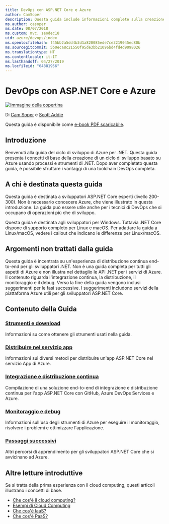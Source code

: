 ```yaml
---
title: DevOps con ASP.NET Core e Azure
author: CamSoper
description: Questa guida include informazioni complete sulla creazione di una pipeline DevOps per un'app ASP.NET Core ospitata in Azure.
ms.author: casoper
ms.date: 08/07/2018
ms.custom: mvc, seodec18
uid: azure/devops/index
ms.openlocfilehash: f45bb2a5dd4b3d1a820085ede7ce3219045ed80b
ms.sourcegitcommit: 5b0eca8c21550f95de3bb21096bd4fd4d9098026
ms.translationtype: HT
ms.contentlocale: it-IT
ms.lasthandoff: 04/27/2019
ms.locfileid: "64881956"
---
```

# <a name="devops-with-aspnet-core-and-azure"></a>DevOps con ASP.NET Core e Azure

[![Immagine della copertina](./media/cover-large.png)](https://aka.ms/devopsbook)

Di [Cam Soper](https://twitter.com/camsoper) e [Scott Addie](https://twitter.com/scottaddie)

Questa guida è disponibile come [e-book PDF scaricabile](https://aka.ms/devopsbook).

## <a name="welcome"></a>Introduzione 

Benvenuti alla guida del ciclo di sviluppo di Azure per .NET. Questa guida presenta i concetti di base della creazione di un ciclo di sviluppo basato su Azure usando processi e strumenti di .NET. Dopo aver completato questa guida, è possibile sfruttare i vantaggi di una toolchain DevOps completa.

## <a name="who-this-guide-is-for"></a>A chi è destinata questa guida

Questa guida è destinata a sviluppatori ASP.NET Core esperti (livello 200-300). Non è necessario conoscere Azure, che viene illustrato in questa introduzione. La guida può essere utile anche per i tecnici di DevOps che si occupano di operazioni più che di sviluppo.

Questa guida è destinata agli sviluppatori per Windows. Tuttavia .NET Core dispone di supporto completo per Linux e macOS. Per adattare la guida a Linux/macOS, vedere i callout che indicano le differenze per Linux/macOS.

## <a name="what-this-guide-doesnt-cover"></a>Argomenti non trattati dalla guida

Questa guida è incentrata su un'esperienza di distribuzione continua end-to-end per gli sviluppatori .NET. Non è una guida completa per tutti gli aspetti di Azure e non illustra nel dettaglio le API .NET per i servizi di Azure. Il contenuto riguarda l'integrazione continua, la distribuzione, il monitoraggio e il debug. Verso la fine della guida vengono inclusi suggerimenti per le fasi successive. I suggerimenti includono servizi della piattaforma Azure utili per gli sviluppatori ASP.NET Core.

## <a name="whats-in-this-guide"></a>Contenuto della Guida

### <a name="tools-and-downloadsxrefazuredevopstools-and-downloads"></a>[Strumenti e download](xref:azure/devops/tools-and-downloads)

Informazioni su come ottenere gli strumenti usati nella guida.

### <a name="deploy-to-app-servicexrefazuredevopsdeploy-to-app-service"></a>[Distribuire nel servizio app](xref:azure/devops/deploy-to-app-service)

Informazioni sui diversi metodi per distribuire un'app ASP.NET Core nel servizio App di Azure.

### <a name="continuous-integration-and-deploymentxrefazuredevopscicd"></a>[Integrazione e distribuzione continua](xref:azure/devops/cicd)

Compilazione di una soluzione end-to-end di integrazione e distribuzione continua per l'app ASP.NET Core con GitHub, Azure DevOps Services e Azure.

### <a name="monitor-and-debugxrefazuredevopsmonitor"></a>[Monitoraggio e debug](xref:azure/devops/monitor)

Informazioni sull'uso degli strumenti di Azure per eseguire il monitoraggio, risolvere i problemi e ottimizzare l'applicazione.

### <a name="next-stepsxrefazuredevopsnext-steps"></a>[Passaggi successivi](xref:azure/devops/next-steps)

Altri percorsi di apprendimento per gli sviluppatori ASP.NET Core che si avvicinano ad Azure.

## <a name="additional-introductory-reading"></a>Altre letture introduttive

Se si tratta della prima esperienza con il cloud computing, questi articoli illustrano i concetti di base.

* [Che cos'è il cloud computing?](https://azure.microsoft.com/overview/what-is-cloud-computing/)
* [Esempi di Cloud Computing](https://azure.microsoft.com/overview/examples-of-cloud-computing/)
* [Che cos'è IaaS?](https://azure.microsoft.com/overview/what-is-iaas/)
* [Che cos'è PaaS?](https://azure.microsoft.com/overview/what-is-paas/)
